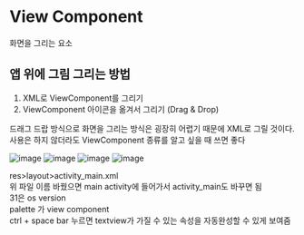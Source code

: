 # View Component
화면을 그리는 요소

## 앱 위에 그림 그리는 방법
1. XML로 ViewComponent를 그리기
2. ViewComponent 아이콘을 옮겨서 그리기 (Drag & Drop)

드래그 드랍 방식으로 화면을 그리는 방식은 굉장히 어렵기 때문에 XML로 그릴 것이다.  
사용은 하지 않더라도 ViewComponent 종류를 알고 싶을 때 쓰면 좋다

![image](https://user-images.githubusercontent.com/86659995/129846511-185b898f-ae2f-4dd3-911d-d5b92c607e68.png)
![image](https://user-images.githubusercontent.com/86659995/129846543-1378a15f-675d-4853-9da2-188b8a22f3d0.png)
![image](https://user-images.githubusercontent.com/86659995/129846901-cffaa4e1-031b-40b7-9d58-767e04e40a9b.png)
![image](https://user-images.githubusercontent.com/86659995/129849123-a7b8dc09-b7af-4a58-97cc-f45a950c9ca0.png)


res>layout>activity_main.xml  
위 파일 이름 바꿨으면 main activity에 들어가서 activity_main도 바꾸면 됨  
31은 os version  
palette 가 view component  
ctrl + space bar 누르면 textview가 가질 수 있는 속성을 자동완성할 수 있게 보여줌
